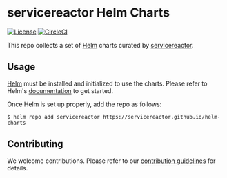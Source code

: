 # servicereactor Helm Charts

[![License](https://img.shields.io/badge/License-Apache%202.0-blue.svg)](https://opensource.org/licenses/Apache-2.0)
[![CircleCI](https://circleci.com/gh/servicereactor/helm-charts/tree/main.svg?style=svg)](https://circleci.com/gh/servicereactor/helm-charts/tree/main)

This repo collects a set of [Helm](https://helm.sh) charts curated by [servicereactor](https://www.servicereactor.com).

## Usage

[Helm](https://helm.sh) must be installed and initialized to use the charts.
Please refer to Helm's [documentation](https://helm.sh/docs/) to get started.

Once Helm is set up properly, add the repo as follows:

```console
$ helm repo add servicereactor https://servicereactor.github.io/helm-charts
```

## Contributing

We welcome contributions.
Please refer to our [contribution guidelines](CONTRIBUTING.md) for details.